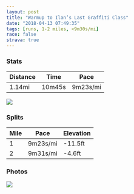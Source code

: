 ```yaml
---
layout: post
title: "Warmup to Ilan’s Last Graffiti Class"
date: "2018-04-13 07:49:35"
tags: [runs, 1-2 miles, <9m30s/mi]
race: false
strava: true
---
```


### Stats

| Distance | Time | Pace |
|----------|------|------|
|1.14mi|10m45s|9m23s/mi|

<img src='https://maps.googleapis.com/maps/api/staticmap?maptype=roadmap&path=enc:u|rwFhxqbMy@tAuNcI_K|YaCO{FdQoB[kEhIeGjW&key=AIzaSyC1MId7bFpkLXNAaYhBSTb8jLyiSqzbDtM&size=800x800&markers=color:yellow|label:S|40.73435,-73.98805&markers=color:green|label:F|40.743869999999994,-73.99941'>

### Splits

| Mile | Pace | Elevation |
|------|------|-----------|
|1|9m23s/mi|-11.5ft|
|2|9m31s/mi|-4.6ft|

### Photos
<img src='https://dgtzuqphqg23d.cloudfront.net/DNk5wGQ0w-XmbmjQbN8ZABh5mEaVcIor8m4Ai64pUKs-418x768.jpg'>
